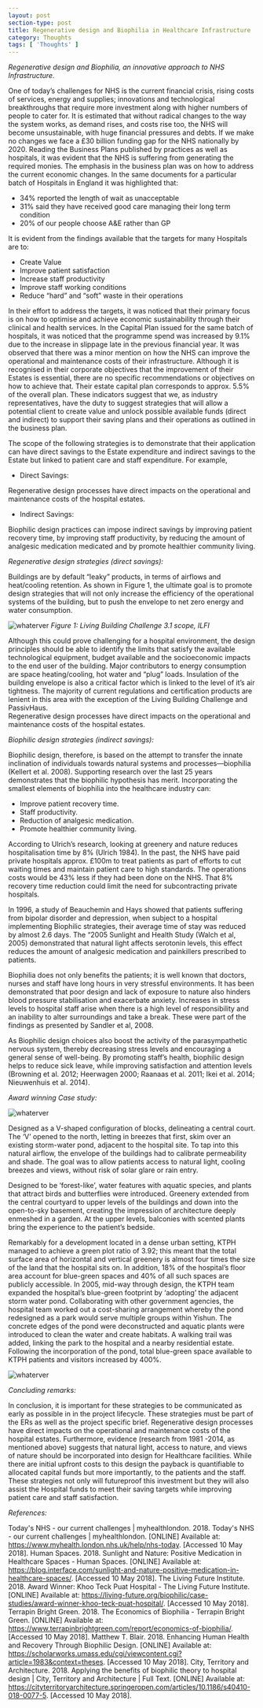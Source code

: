 ```yaml
---
layout: post
section-type: post
title: Regenerative design and Biophilia in Healthcare Infrastructure  
category: Thoughts
tags: [ 'Thoughts' ]
---
```


_Regenerative design and Biophilia, an innovative approach to NHS Infrastructure._

One of today’s challenges for NHS is the current financial crisis, rising costs of services, energy and supplies; innovations and technological breakthroughs that require more investment along with higher numbers of people to cater for. It is estimated that without radical changes to the way the system works, as demand rises, and costs rise too, the NHS will become unsustainable, with huge financial pressures and debts. If we make no changes we face a £30 billion funding gap for the NHS nationally by 2020.
Reading the Business Plans published by practices as well as hospitals, it was evident that the NHS is suffering from generating the required monies. The emphasis in the business plan was on how to address the current economic changes. In the same documents for a particular batch of Hospitals in England it was highlighted that:


 -  34% reported the length of wait as unacceptable
 -  31% said they have received good care managing their long term condition
 -  20% of our people choose A&E rather than GP


It is evident from the findings available that the targets for many Hospitals are to:
 -  Create Value
 -  Improve patient satisfaction
 -  Increase staff productivity 
 -  Improve staff working conditions
 -  Reduce “hard” and “soft” waste in their operations


In their effort to address the targets, it was noticed that their primary focus is on how to optimise and achieve economic sustainability through their clinical and health services.
In the Capital Plan issued for the same batch of hospitals, it was noticed that the programme spend was increased by 9.1% due to the increase in slippage late in the previous financial year.
It was observed that there was a minor mention on how the NHS can improve the operational and maintenance costs of their infrastructure. Although it is recognised in their corporate objectives that the improvement of their Estates is essential, there are no specific recommendations or objectives on how to achieve that.
Their estate capital plan corresponds to approx. 5.5% of the overall plan.
These indicators suggest that we, as industry representatives, have the duty to suggest strategies that will allow a potential client to create value and unlock possible available funds (direct and indirect) to support their saving plans and their operations as outlined in the business plan.


The scope of the following strategies is to demonstrate that their application can have direct savings to the Estate expenditure and indirect savings to the Estate but linked to patient care and staff expenditure. For example, 


 -  Direct Savings: 
 
 Regenerative design processes have direct impacts on the operational and maintenance costs of the hospital estates. 

 -  Indirect Savings: 
 
 Biophilic design practices can impose indirect savings by improving patient recovery time, by improving staff productivity, by reducing the amount of analgesic medication medicated and by promote healthier community living.


_Regenerative design strategies (direct savings):_


Buildings are by default “leaky” products, in terms of airflows and heat/cooling retention. As shown in Figure 1, the ultimate goal is to promote design strategies that will not only increase the efficiency of the operational systems of the building, but to push the envelope to net zero energy and water consumption. 


![whaterver](/img/lbcgraph.png)
*Figure 1: Living Building Challenge 3.1 scope, ILFI*


Although this could prove challenging for a hospital environment, the design principles should be able to identify the limits that satisfy the available technological equipment, budget available and the socioeconomic impacts to the end user of the building. 
Major contributors to energy consumption are space heating/cooling, hot water and “plug” loads. Insulation of the building envelope is also a critical factor which is linked to the level of it’s air tightness. The majority of current regulations and certification products are lenient in this area with the exception of the Living Building Challenge and PassivHaus.  
Regenerative design processes have direct impacts on the operational and maintenance costs of the hospital estates. 


_Biophilic design strategies (indirect savings):_


Biophilic design, therefore, is based on the attempt to transfer the innate inclination of individuals towards natural systems and processes—biophilia (Kellert et al. 2008). Supporting research over the last 25 years demonstrates that the biophilic hypothesis has merit. Incorporating the smallest elements of biophilia into the healthcare industry can:


 -  Improve patient recovery time.
 -  Staff productivity.
 -  Reduction of analgesic medication.
 -  Promote healthier community living.


According to Ulrich’s research, looking at greenery and nature reduces hospitalisation time by 8% (Ulrich 1984). In the past, the NHS have paid private hospitals approx. £100m to treat patients as part of efforts to cut waiting times and maintain patient care to high standards. The operations costs would be 43% less if they had been done on the NHS.  That 8% recovery time reduction could limit the need for subcontracting private hospitals.


In 1996, a study of Beauchemin and Hays showed that patients suffering from bipolar disorder and depression, when subject to a hospital implementing Biophilic strategies, their average time of stay was reduced by almost 2.6 days.
The “2005 Sunlight and Health Study (Walch et al, 2005) demonstrated that natural light affects serotonin levels, this effect reduces the amount of analgesic medication and painkillers prescribed to patients.


Biophilia does not only benefits the patients; it is well known that doctors, nurses and staff have long hours in very stressful environments. It has been demonstrated that poor design and lack of exposure to nature also hinders blood pressure stabilisation and exacerbate anxiety. Increases in stress levels to hospital staff arise when there is a high level of responsibility and an inability to alter surroundings and take a break. These were part of the findings as presented by Sandler et al, 2008.


As Biophilic design choices also boost the activity of the parasympathetic nervous system, thereby decreasing stress levels and encouraging a general sense of well-being. By promoting staff’s health, biophilic design helps to reduce sick leave, while improving satisfaction and attention levels (Browning et al. 2012; Heerwagen 2000; Raanaas et al. 2011; Ikei et al. 2014; Nieuwenhuis et al. 2014).


_Award winning Case study:_


![whaterver](/img/khooteck1.png)


Designed as a V-shaped configuration of blocks, delineating a central court. The ‘V’ opened to the north, letting in breezes that first, skim over an existing storm-water pond, adjacent to the hospital site. To tap into this natural airflow, the envelope of the buildings had to calibrate permeability and shade. The goal was to allow patients access to natural light, cooling breezes and views, without risk of solar glare or rain entry.


Designed to be ‘forest-like’, water features with aquatic species, and plants that attract birds and butterflies were introduced. Greenery extended from the central courtyard to upper levels of the buildings and down into the open-to-sky basement, creating the impression of architecture deeply enmeshed in a garden. At the upper levels, balconies with scented plants bring the experience to the patient’s bedside.


Remarkably for a development located in a dense urban setting, KTPH managed to achieve a green plot ratio of 3.92; this meant that the total surface area of horizontal and vertical greenery is almost four times the size of the land that the hospital sits on. In addition, 18% of the hospital’s floor area account for blue-green spaces and 40% of all such spaces are publicly accessible.
In 2005, mid-way through design, the KTPH team expanded the hospital’s blue-green footprint by ‘adopting’ the adjacent storm water pond. Collaborating with other government agencies, the hospital team worked out a cost-sharing arrangement whereby the pond redesigned as a park would serve multiple groups within Yishun. The concrete edges of the pond were deconstructed and aquatic plants were introduced to clean the water and create habitats. A walking trail was added, linking the park to the hospital and a nearby residential estate. Following the incorporation of the pond, total blue-green space available to KTPH patients and visitors increased by 400%.

![whaterver](/img/khooteck2.png)

_Concluding remarks:_


In conclusion, it is important for these strategies to be communicated as early as possible in in the project lifecycle. These strategies must be part of the ERs as well as the project specific brief.
Regenerative design processes have direct impacts on the operational and maintenance costs of the hospital estates. 
Furthermore, evidence (research from 1981 -2014, as mentioned above) suggests that natural light, access to nature, and views of nature should be incorporated into design for Healthcare facilities. While there are initial upfront costs to this design the payback is quantifiable to allocated capital funds but more importantly, to the patients and the staff.
These strategies not only will futureproof this investment but they will also assist the Hospital funds to meet their saving targets while improving patient care and staff satisfaction. 


_References:_


Today's NHS - our current challenges | myhealthlondon. 2018. Today's NHS - our current challenges | myhealthlondon. [ONLINE] Available at: https://www.myhealth.london.nhs.uk/help/nhs-today. [Accessed 10 May 2018].
Human Spaces. 2018. Sunlight and Nature: Positive Medication in Healthcare Spaces - Human Spaces. [ONLINE] Available at: https://blog.interface.com/sunlight-and-nature-positive-medication-in-healthcare-spaces/. [Accessed 10 May 2018].
The Living Future Institute. 2018. Award Winner: Khoo Teck Puat Hospital - The Living Future Institute. [ONLINE] Available at: https://living-future.org/biophilic/case-studies/award-winner-khoo-teck-puat-hospital/. [Accessed 10 May 2018].
Terrapin Bright Green. 2018. The Economics of Biophilia - Terrapin Bright Green. [ONLINE] Available at: https://www.terrapinbrightgreen.com/report/economics-of-biophilia/. [Accessed 10 May 2018].
Matthew T. Blair. 2018. Enhancing Human Health and Recovery Through Biophilic Design. [ONLINE] Available at: https://scholarworks.umass.edu/cgi/viewcontent.cgi?article=1983&context=theses. [Accessed 10 May 2018].
City, Territory and Architecture. 2018. Applying the benefits of biophilic theory to hospital design | City, Territory and Architecture | Full Text. [ONLINE] Available at: https://cityterritoryarchitecture.springeropen.com/articles/10.1186/s40410-018-0077-5. [Accessed 10 May 2018].
